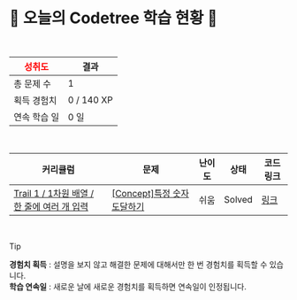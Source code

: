 # 🌲 오늘의 Codetree 학습 현황 🌲

<br />

| <span style="color:red;display:block;text-align:center;"> **성취도**</span> | 결과 |
|---|---|
| 총 문제 수 | 1 |
| 획득 경험치 | 0 / 140 XP |
| 연속 학습 일 | 0 일 |

<br />

|커리큘럼|문제|난이도|상태|코드 링크|
|---|---|---|---|---|
|[Trail 1 / 1차원 배열 / 한 줄에 여러 개 입력](https://www.codetree.ai/trail-info/novice-low/)|[[Concept]특정 숫자 도달하기](https://www.codetree.ai/trails/complete/curated-cards/intro-reaching-specific-number/)|쉬움|Solved|[링크](https://github.com/CosmicSandBox/codetree-TILs/blob/main/250405/%ED%8A%B9%EC%A0%95%20%EC%88%98%20%EB%8F%84%EB%8B%AC%ED%95%98%EA%B8%B0/reaching-specific-number.py)|


<br />

> [!TIP]
> **경험치 획득** : 설명을 보지 않고 해결한 문제에 대해서만 한 번 경험치를 획득할 수 있습니다.  
> **학습 연속일** : 새로운 날에 새로운 경험치를 획득하면 연속일이 인정됩니다.

